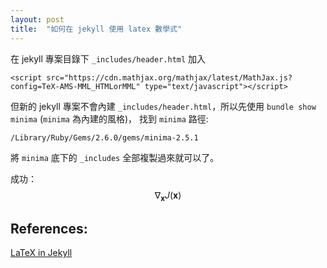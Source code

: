 ```yaml
---
layout: post
title:  "如何在 jekyll 使用 latex 數學式"
---
```


在 jekyll 專案目錄下 `_includes/header.html` 加入
```bash=
<script src="https://cdn.mathjax.org/mathjax/latest/MathJax.js?config=TeX-AMS-MML_HTMLorMML" type="text/javascript"></script>
```

但新的 jekyll 專案不會內建 `_includes/header.html`，所以先使用 `bundle show minima` (`minima` 為內建的風格)， 找到 `minima` 路徑:
```bash=
/Library/Ruby/Gems/2.6.0/gems/minima-2.5.1
```

將 `minima` 底下的 `_includes` 全部複製過來就可以了。

成功：
$$\nabla_\boldsymbol{x} J(\boldsymbol{x})$$

## References:

[LaTeX in Jekyll](http://www.iangoodfellow.com/blog/jekyll/markdown/tex/2016/11/07/latex-in-markdown.html)
